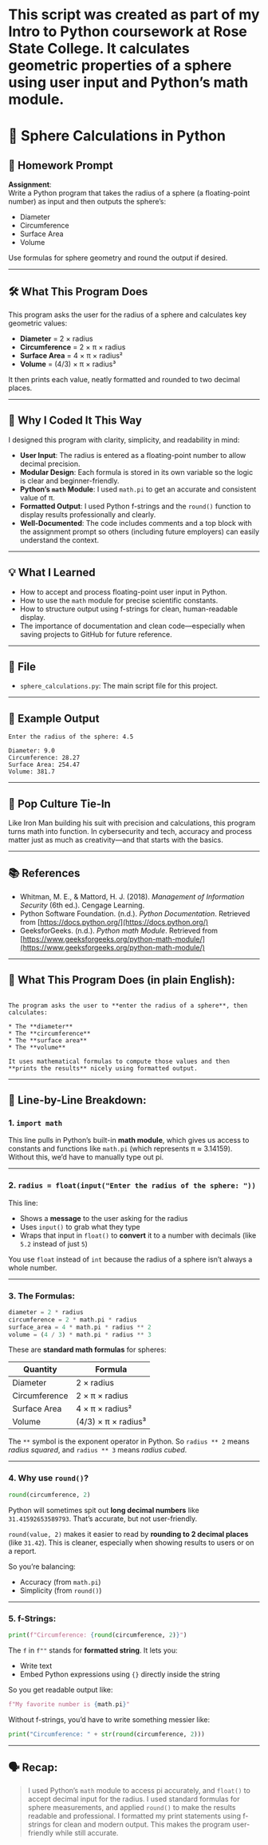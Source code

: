 # This script was created as part of my Intro to Python coursework at Rose State College. It calculates geometric properties of a sphere using user input and Python’s math module.

# 🧮 Sphere Calculations in Python

## 📘 Homework Prompt

**Assignment**:  
Write a Python program that takes the radius of a sphere (a floating-point number) as input and then outputs the sphere’s:

- Diameter
- Circumference
- Surface Area
- Volume

Use formulas for sphere geometry and round the output if desired.

---

## 🛠️ What This Program Does

This program asks the user for the radius of a sphere and calculates key geometric values:

- **Diameter** = 2 × radius  
- **Circumference** = 2 × π × radius  
- **Surface Area** = 4 × π × radius²  
- **Volume** = (4/3) × π × radius³  

It then prints each value, neatly formatted and rounded to two decimal places.

---

## 🎯 Why I Coded It This Way

I designed this program with clarity, simplicity, and readability in mind:

- **User Input**: The radius is entered as a floating-point number to allow decimal precision.
- **Modular Design**: Each formula is stored in its own variable so the logic is clear and beginner-friendly.
- **Python’s `math` Module**: I used `math.pi` to get an accurate and consistent value of π.
- **Formatted Output**: I used Python f-strings and the `round()` function to display results professionally and clearly.
- **Well-Documented**: The code includes comments and a top block with the assignment prompt so others (including future employers) can easily understand the context.

---

## 💡 What I Learned

- How to accept and process floating-point user input in Python.
- How to use the `math` module for precise scientific constants.
- How to structure output using f-strings for clean, human-readable display.
- The importance of documentation and clean code—especially when saving projects to GitHub for future reference.

---

## 📁 File

- `sphere_calculations.py`: The main script file for this project.

---

## 📌 Example Output

```text
Enter the radius of the sphere: 4.5

Diameter: 9.0
Circumference: 28.27
Surface Area: 254.47
Volume: 381.7
````

---

## 🧠 Pop Culture Tie-In

Like Iron Man building his suit with precision and calculations, this program turns math into function. In cybersecurity and tech, accuracy and process matter just as much as creativity—and that starts with the basics.

---

## 📚 References

* Whitman, M. E., & Mattord, H. J. (2018). *Management of Information Security* (6th ed.). Cengage Learning.
* Python Software Foundation. (n.d.). *Python Documentation*. Retrieved from [https://docs.python.org/](https://docs.python.org/)
* GeeksforGeeks. (n.d.). *Python math Module*. Retrieved from [https://www.geeksforgeeks.org/python-math-module/](https://www.geeksforgeeks.org/python-math-module/)

---
## 🧠 What This Program Does (in plain English):

```text

The program asks the user to **enter the radius of a sphere**, then calculates:

* The **diameter**
* The **circumference**
* The **surface area**
* The **volume**

It uses mathematical formulas to compute those values and then **prints the results** nicely using formatted output.

```

---

## 🧩 Line-by-Line Breakdown:

### 1. `import math`

This line pulls in Python’s built-in **math module**, which gives us access to constants and functions like `math.pi` (which represents π ≈ 3.14159). Without this, we’d have to manually type out pi.

---

### 2. `radius = float(input("Enter the radius of the sphere: "))`

This line:

* Shows a **message** to the user asking for the radius
* Uses `input()` to grab what they type
* Wraps that input in `float()` to **convert** it to a number with decimals (like `5.2` instead of just `5`)

You use `float` instead of `int` because the radius of a sphere isn’t always a whole number.

---

### 3. The Formulas:

```python
diameter = 2 * radius
circumference = 2 * math.pi * radius
surface_area = 4 * math.pi * radius ** 2
volume = (4 / 3) * math.pi * radius ** 3
```

These are **standard math formulas** for spheres:

| Quantity      | Formula             |
| ------------- | ------------------- |
| Diameter      | 2 × radius          |
| Circumference | 2 × π × radius      |
| Surface Area  | 4 × π × radius²     |
| Volume        | (4/3) × π × radius³ |

The `**` symbol is the exponent operator in Python.
So `radius ** 2` means *radius squared*, and `radius ** 3` means *radius cubed*.

---

### 4. Why use `round()`?

```python
round(circumference, 2)
```

Python will sometimes spit out **long decimal numbers** like `31.41592653589793`. That’s accurate, but not user-friendly.

`round(value, 2)` makes it easier to read by **rounding to 2 decimal places** (like `31.42`). This is cleaner, especially when showing results to users or on a report.

So you’re balancing:

* Accuracy (from `math.pi`)
* Simplicity (from `round()`)

---

### 5. f-Strings:

```python
print(f"Circumference: {round(circumference, 2)}")
```

The `f` in `f""` stands for **formatted string**. It lets you:

* Write text
* Embed Python expressions using `{}` directly inside the string

So you get readable output like:

```python
f"My favorite number is {math.pi}"
```

Without f-strings, you’d have to write something messier like:

```python
print("Circumference: " + str(round(circumference, 2)))
```

---

## 🗣️ Recap:

> I used Python’s `math` module to access pi accurately, and `float()` to accept decimal input for the radius. I used standard formulas for sphere measurements, and applied `round()` to make the results readable and professional. I formatted my print statements using f-strings for clean and modern output. This makes the program user-friendly while still accurate.

